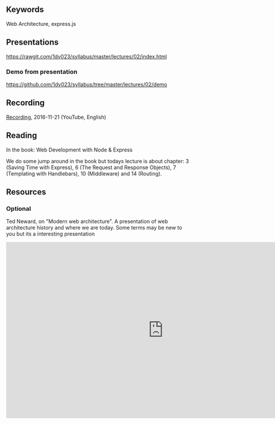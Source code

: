 ## Keywords
Web Architecture, express.js

## Presentations

https://rawgit.com/1dv023/syllabus/master/lectures/02/index.html

### Demo from presentation
https://github.com/1dv023/syllabus/tree/master/lectures/02/demo

## Recording
[Recording](https://youtu.be/YQJEIkPCQVI), 2016-11-21 (YouTube, English)

## Reading
In the book: Web Development with Node & Express

We do some jump around in the book but todays lecture is about chapter: 3 (Saving Time with Express), 6 (The Request and Response Objects), 7 (Templating with Handlebars), 10 (Middleware) and 14 (Routing).

## Resources

### Optional
Ted Neward, on "Modern web architecture". A presentation of web architecture history and where we are today.
Some terms may be new to you but its a interesting presentation
<iframe width="854" height="480" src="https://www.youtube.com/embed/7ujN5hwhfrs" frameborder="0" allowfullscreen></iframe>
